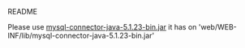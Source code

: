 README

Please use [mysql-connector-java-5.1.23-bin.jar](web/WEB-INF/lib/mysql-connector-java-5.1.23-bin.jar)
it has on 'web/WEB-INF/lib/mysql-connector-java-5.1.23-bin.jar'